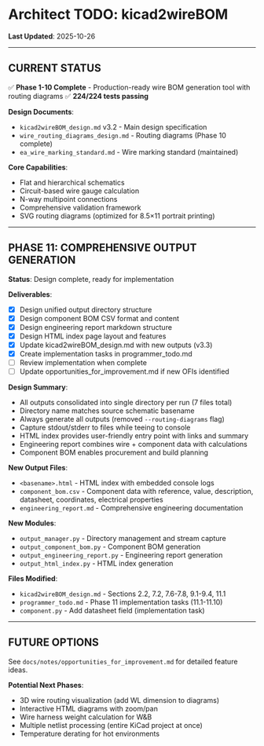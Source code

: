 # Architect TODO: kicad2wireBOM

**Last Updated**: 2025-10-26

---

## CURRENT STATUS

✅ **Phase 1-10 Complete** - Production-ready wire BOM generation tool with routing diagrams
✅ **224/224 tests passing**

**Design Documents**:
- `kicad2wireBOM_design.md` v3.2 - Main design specification
- `wire_routing_diagrams_design.md` - Routing diagrams (Phase 10 complete)
- `ea_wire_marking_standard.md` - Wire marking standard (maintained)

**Core Capabilities**:
- Flat and hierarchical schematics
- Circuit-based wire gauge calculation
- N-way multipoint connections
- Comprehensive validation framework
- SVG routing diagrams (optimized for 8.5×11 portrait printing)

---

## PHASE 11: COMPREHENSIVE OUTPUT GENERATION

**Status**: Design complete, ready for implementation

**Deliverables**:
- [x] Design unified output directory structure
- [x] Design component BOM CSV format and content
- [x] Design engineering report markdown structure
- [x] Design HTML index page layout and features
- [x] Update kicad2wireBOM_design.md with new outputs (v3.3)
- [x] Create implementation tasks in programmer_todo.md
- [ ] Review implementation when complete
- [ ] Update opportunities_for_improvement.md if new OFIs identified

**Design Summary**:
- All outputs consolidated into single directory per run (7 files total)
- Directory name matches source schematic basename
- Always generate all outputs (removed `--routing-diagrams` flag)
- Capture stdout/stderr to files while teeing to console
- HTML index provides user-friendly entry point with links and summary
- Engineering report combines wire + component data with calculations
- Component BOM enables procurement and build planning

**New Output Files**:
- `<basename>.html` - HTML index with embedded console logs
- `component_bom.csv` - Component data with reference, value, description, datasheet, coordinates, electrical properties
- `engineering_report.md` - Comprehensive engineering documentation

**New Modules**:
- `output_manager.py` - Directory management and stream capture
- `output_component_bom.py` - Component BOM generation
- `output_engineering_report.py` - Engineering report generation
- `output_html_index.py` - HTML index generation

**Files Modified**:
- `kicad2wireBOM_design.md` - Sections 2.2, 7.2, 7.6-7.8, 9.1-9.4, 11.1
- `programmer_todo.md` - Phase 11 implementation tasks (11.1-11.10)
- `component.py` - Add datasheet field (implementation task)

---

## FUTURE OPTIONS

See `docs/notes/opportunities_for_improvement.md` for detailed feature ideas.

**Potential Next Phases**:
- 3D wire routing visualization (add WL dimension to diagrams)
- Interactive HTML diagrams with zoom/pan
- Wire harness weight calculation for W&B
- Multiple netlist processing (entire KiCad project at once)
- Temperature derating for hot environments
